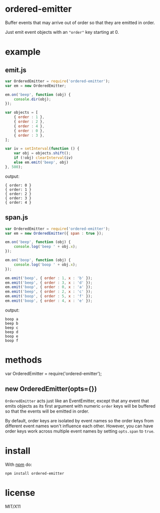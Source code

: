 ordered-emitter
===============

Buffer events that may arrive out of order so that they are emitted in order.

Just emit event objects with an `"order"` key starting at 0.

example
=======

emit.js
-------

``` js
var OrderedEmitter = require('ordered-emitter');
var em = new OrderedEmitter;

em.on('beep', function (obj) {
    console.dir(obj);
});

var objects = [
    { order : 1 },
    { order : 2 },
    { order : 4 },
    { order : 0 },
    { order : 3 },
];

var iv = setInterval(function () {
    var obj = objects.shift();
    if (!obj) clearInterval(iv)
    else em.emit('beep', obj)
}, 500);
```

output:

```
{ order: 0 }
{ order: 1 }
{ order: 2 }
{ order: 3 }
{ order: 4 }
```

span.js
-------

``` js
var OrderedEmitter = require('ordered-emitter');
var em = new OrderedEmitter({ span : true });

em.on('beep', function (obj) {
    console.log('beep ' + obj.x);
});

em.on('boop', function (obj) {
    console.log('boop ' + obj.x);
});

em.emit('beep', { order : 1, x : 'b' });
em.emit('beep', { order : 3, x : 'd' });
em.emit('boop', { order : 0, x : 'a' });
em.emit('beep', { order : 2, x : 'c' });
em.emit('boop', { order : 5, x : 'f' });
em.emit('boop', { order : 4, x : 'e' });
```

output:

```
boop a
beep b
beep c
beep d
boop e
boop f
```

methods
=======

var OrderedEmitter = require('ordered-emitter');

new OrderedEmitter(opts={})
---------------------------

`OrderedEmitter` acts just like an EventEmitter, except that any event that
emits objects as its first argument with numeric `order` keys will be buffered
so that the events will be emitted in order.

By default, order keys are isolated by event names so the order keys from
different event names won't influence each other. However, you can have order
keys work across multiple event names by setting `opts.span` to `true`.

install
=======

With [npm](http://npmjs.org) do:

```
npm install ordered-emitter
```

license
=======

MIT/X11
